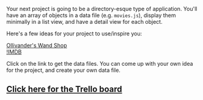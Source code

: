 Your next project is going to be a directory-esque type of application. You'll have an array of objects in a data file (e.g. `movies.js`), display them minimally in a list view, and have a detail view for each object.

Here's a few ideas for your project to use/inspire you:

[Ollivander's Wand Shop](https://pastebin.com/raw/xgBHsdjq)\
[!IMDB](https://pastebin.com/raw/ux1X77ff)

Click on the link to get the data files. You can come up with your own idea for the project, and create your own data file.

## [Click here for the Trello board](https://trello.com/b/dcNxtM8b/directory-project)
